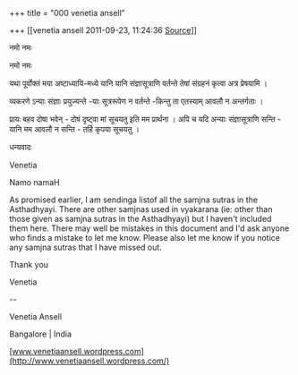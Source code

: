 +++
title = "000 venetia ansell"

+++
[[venetia ansell	2011-09-23, 11:24:36 [Source](https://groups.google.com/g/samskrita/c/8qGNTGsxVuM)]]



नमो नमः

नमो नमः

यथा पूर्वोक्तं मया अष्टाध्यायि-मध्ये यानि यानि संज्ञासूत्राणि वर्तन्ते तेषां संग्रहनं कृत्वा अत्र प्रेषयामि ।

व्यकरणे ऽन्याः संज्ञाः प्रयुज्यन्ते -याः सूत्ररूपेण न वर्तन्ते -किन्तु ता एतस्याम् आवलौ न अन्तर्गताः ।

प्रायः बहव दोषा भवेन् - दोषं दृष्ट्वा मां सूचयतु इति मम प्रार्थना । अपि च यदि अन्याः संज्ञासूत्राणि सन्ति - यानि मम आवलौ न सन्ति - तर्हि कृपया सूचयतु ।

धन्यवादः

Venetia



Namo namaH

As promised earlier, I am sendinga listof all the samjna sutras in the Asthadhyayi. There are other samjnas used in vyakarana (ie: other than those given as samjna sutras in the Asthadhyayi) but I haven't included them here. There may well be mistakes in this document and I'd ask anyone who finds a mistake to let me know. Please also let me know if you notice any samjna sutras that I have missed out.

Thank you

Venetia

  
  
--  

Venetia Ansell

Bangalore \| India

[www.venetiaansell.wordpress.com](http://www.venetiaansell.wordpress.com/)

  

